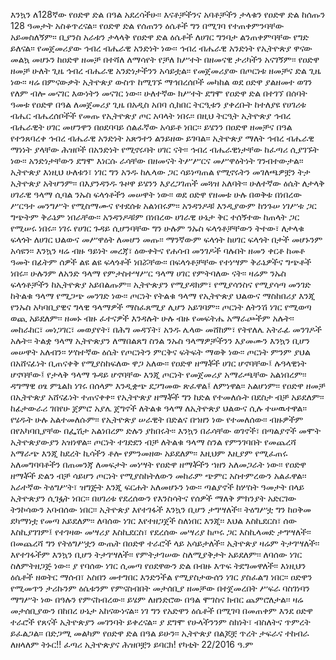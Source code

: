 እንኳን ለ128ኛው የዐድዋ ድል በዓል አደረሳችሁ፡፡
እናቶቻችንና አባቶቻችን ታላቁን የዐድዋ ድል ከሰጡን 128 ዓመታት አስቆጥረናል፡፡ የዐድዋ ድል የሰጠንን ዕሴቶች ግን በሚገባ የተጠቀምንባቸው አይመስለኝም፡፡ ቢያንስ አራቱን ታላላቅ የዐድዋ ድል ዕሴቶች ለሀገር ግንባታ ልንጠቀምባቸው የግድ ይለናል፡፡
የመጀመሪያው ኅብረ ብሔራዊ አንድነት ነው፡፡ ኅብረ ብሔራዊ አንድነት የኢትዮጵያ ዋናው መልኳ መሆኑን ከዐድዋ ዘመቻ በተሻለ ለማሳየት የቻለ ክሥተት በዘመናዊ ታሪካችን አናገኝም፡፡ የዐድዋ ዘመቻ ሁለት ጊዜ ኅብረ ብሔራዊ አንድነታችንን አሳይቷል፡፡ የመጀመሪያው በጦርነቱ ዘመቻና ድል ጊዜ ነው፡፡ ዛሬ በምናውቃት ኢትዮጵያ ውስጥ ከሚገኙ ማኅበረሰቦች መካከል ወደ ዐድዋ ያልዘመተ ወገን የለም ብሎ መናገር እውነትን መናገር ነው፡፡ ሁለተኛው ክሥተት ደግሞ የዐድዋ ድል በተገኘ በሰባት ዓመቱ የዐድዋ በዓል ለመጀመሪያ ጊዜ በአዲስ አበባ ሲከበር ትርዒቱን ያቀረቡት ከተለያዩ የሀገሪቱ ብሔር ብሔረሰቦችች የመጡ የኢትዮጵያ ጦር አባላት ነበሩ፡፡ በዚህ ትርዒት ኢትዮጵያ ኅብረ ብሔራዊት ሀገር መሆንዋን በዐደባባይ ሰልፈኛው አሳይቶ ነበር፡፡
ይሄንን በዐድዋ ዘመቻና በዓል የተንጸባረቀ ኅብረ ብሔራዊ አንድነት አጽንተን ልንይዘው ይገባል፡፡ ኢትዮጵያ ማለት ኅብረ ብሔራዊ ማነነት ያላቸው ሕዝቦች በአንድነት የሚኖሩባት ሀገር ናት፡፡ ኅብረ ብሔራዊነታቸው ከፈጣሪ ሲያገኙት ነው፡፡ አንድነታቸውን ደግሞ እነርሱ ራሳቸው በዘመናት ትሥሥርና መሥዋዕትነት ገንብተውታል፡፡ ኢትዮጵያ እነዚህ ሁለቱን፣ ነገር ግን አንዱ ከሌላው ጋር ሳይነጣጠል የሚኖሩትን መገለጫዎቿን ትታ ኢትዮጵያ አትሆንም፡፡ በእያንዳንዱ ጉዞዋ ይሄንን እያረጋገጠች መጓዝ አለባት፡፡
ሁለተኛው ዕሴት ለታላቅ ሀገራዊ ዓላማ ሲባል ንኡስ ፍላጎቶችን መሠዋት ነው፡፡ ወደ ዐድዋ የዘመቱ ሁሉ በወቅቱ በነበረው ሥርዓተ መንግሥት የሚስማሙና የተደሰቱ አልነበሩም፡፡ አንዳንዶቹ እንዲያውም ከንጉሠ ነገሥቱ ጋር ግጭትም ቅራኔም ነበራቸው፡፡ አንዳንዶቹም በነበረው ሀገራዊ ሁኔታ ቅር ተሰኝተው ከጠላት ጋር የሚሠሩ ነበሩ፡፡ ነገሩ የሀገር ጉዳይ ሲሆንባቸው ግን ሁሉም ንኡስ ፍላጎቶቻቸውን ትተው፣ ለታላቁ ፍላጎት ለሀገር ህልውና መሥዋዕት ለመሆን መጡ፡፡ ማንኛውም ፍላጎት ከሀገር ፍላጎት በታች መሆኑንም አሳዩን፡፡
እንኳን ዛሬ ብዙ ዓይነት መረጃ፣ ዕውቀትና የሐሳብ መንገዶች ባሉበት ዘመን ቀርቶ ከመቶ ዓመት በፊትም ሰዎች ልዩ ልዩ ፍላጎቶች ነበሯቸው፡፡ በፍላጎቶቻቸው የተነሣም ቅራኔዎችና ግጭቶች ነበሩ፡፡ ሁሉንም ለአንድ ዓላማ የምታስተሣሥር ዓላማ ሀገር የምትባለው ናት፡፡ ዛሬም ንኡስ ፍላጎቶቻችን ከኢትዮጵያ አይበልጡም፡፡ ኢትዮጵያን የሚያዳክም፣ የሚያሳንስና የሚያሳጣ መንገድ ከትልቁ ዓላማ የሚጋጭ መንገድ ነው፡፡ ጦርነት የትልቁ ዓላማ የኢትዮጵያ ህልውና ማስከበሪያ እንጂ የንኡስ አካባቢያዊና ግላዊ ዓላማዎች ማስፈጸሚያ ሊሆን አይገባም፡፡ ጦርነት ለትንሽ ነገር የሚወጣ ወጪ አይደለም፡፡ ዘመኑ ብዙ ፈተናዎች እንዳሉት ሁሉ ብዙ የመፍትሔ አማራጮችም አሉት፡፡ መከራከር፣ መነጋገር፣ መወያየት፣ በሕግ መዳኘት፣ አንዱ ሌላው መሸከም፣ የትየለሌ አትራፊ መንገዶች አሉት፡፡ ትልቋ ዓላማ ኢትዮጵያን ለማበልጸግ ስንል ንኡስ ዓላማዎቻችንን እያመሙን እንኳን ቢሆን መሠዋት አለብን፡፡
ሦስተኛው ዕሴት የጦርነትን ምርቅና ፍትፍት ማወቅ ነው፡፡ ጦርነት ምንም ያህል በአሸናፊነት ቢጠናቀቅ የሚያስከፍለው ዋጋ አለው፡፡ የዐድዋ ዘማቾች ሀገር ሆኖባቸው፤ ሉዓላዊነት ሆኖባቸው፤ የታላቅ ዓላማ ጉዳይ ሆኖባቸው እንጂ ጦርነት የመጀመሪያ አማራጫቸው አልነበረም፡፡  ዳግማዊ ዐፄ ምኒልክ ነገሩ በሰላም እንዲቋጭ ደጋግመው ጽፈዋል፤ ለምነዋል፡፡ አልሆነም፡፡ የዐድዋ ዘመቻ በኢትዮጵያ አሸናፊነት ተጠናቀቀ፡፡ የኢትዮጵያ ዘማቾች ግን ከድል የተመለሱት በደስታ ብቻ አይደለም፡፡ ከፊታውራሪ ገበየሁ ጀምሮ አያሌ ጀግኖች ለትልቁ ዓላማ ለኢትዮጵያ ህልውና ሲሉ ተሠዉተዋል፡፡ የሄዱት ሁሉ አልተመለሱም፡፡ የኢትዮጵያ ሠራዊት በድልና በኀዘን ነው የተመለሰው፡፡ ብዙዎችም በየአካባቢያቸው በፌሽታ አልነበረም ድሉን ያከበሩት፡፡ እንኳን በራሳቸው ወገኖች፣ በጣልያኖች መሞት ኢትዮጵያውያን አዝነዋል፡፡
ጦርነት ተገድደን ብቻ ለትልቁ ዓላማ ስንል የምንገባበት የመጨረሻ አማራጭ እንጂ ከደረት ኪሳችን ቶሎ የምንመዘው አይደለም፡፡ እዚህም እዚያም የሚፈጠሩ አለመግባባቶችን በጠመንጃ ለመፍታት መነሣት የዐድዋ ዘማቾችን ኀዘን አለመጋራት ነው፡፡ የዐድዋ ዘማቾች ድልን ብቻ ሳይሆን ጦርነት የሚያስከትለውን መከራም ጭምር አስተምረውን አልፈዋል፡፡
አራተኛው ትዕግሥት፣ ዝግጅት እንጂ ፍርሐት አለመሆኑን ነው፡፡ ጣልያኖች ከሦስት ዓመታት በላይ ኢትዮጵያን ሲገፏት ነበር፡፡ በሀገሪቱ የደረሰውን የእንስሳትና የሰዎች ማለቅ ምክንያት አድርገው ትንኮሳውን አባብሰው ነበር፡፡ ኢትዮጵያ እየተገፋች እንኳን ቢሆን ታግሣለች፡፡ ትዕግሥቷ ግን ከዐቅመ ደካማነቷ የመጣ አይደለም፡፡ ለባሰው ነገር እየተዘጋጀች ስለነበር እንጂ፡፡ እህል እስኪደርስ፣ ሰው እስኪያገገም፤ የተገዛው መሣሪያ እስኪደርስ፣ የደረሰው መሣሪያ ከጦሩ ጋር እስኪላመድ ታግሣለች፡፡ በመጨረሻ ግን የትዕግሥቷን ውጤት በዐድዋ ተራሮች ላይ አሳይታለች፡፡
ኢትዮጵያ ዛሬም ትታገሣለች፡፡ እየተገፋችም እንኳን ቢሆን ትታገሣለች፡፡ የምትታገሠው ስለሚያቅታት አይደለም፡፡ ለባሰው ነገር ስለምትዘጋጅ ነው፡፡ ያ የባሰው ነገር ሲመጣ የዐደዋውን ድል በብዙ እጥፍ ትደግመዋለች፡፡
እነዚህን ዕሴቶች ዘወትር ማሰብ፣ አስበን መተግበር እንድንችል የሚያስታውሰን ነገር ያስፈልግ ነበር፡፡ ዐድዋን የሚመጥን ታሪኩንም ዕሴቱንም የምናስብበት መታሰቢያ ዘመቻው በተጀመረበት ሥፍራ ባስገነባን ማግሥት ነው በዓሉን የምናከብረው፡፡ ይሄም ለዘንድሮው በዓል ሞገስና ክብር ጨምሮለታል፡፡ ዛሬ መታሰቢያውን በከበረ ሁኔታ አከናውነናል፡፡ ነገ ግን የአድዋን ዕሴቶች በሚገባ በመጠቀም እንደ ዐድዋ ተራሮች የጸናች ኢትዮጵያን መገንባት ይቀረናል፡፡ ያ ደግሞ የሁላችንንም ስክነት፣ ብስለትና ጥምረት ይፈልጋል፡፡
በድጋሚ መልካም የዐድዋ ድል በዓል ይሁን፡፡
ኢትዮጵያ‍ በልጆቿ‍ ጥረት‍ ታፍራና‍ ተከብራ‍ ለዘላለም‍ ትኑር!!
ፈጣሪ‍ ኢትዮጵያና‍ ሕዝቦቿን‍ ይባርክ!
የካቲት 22/2016 ዓ.ም